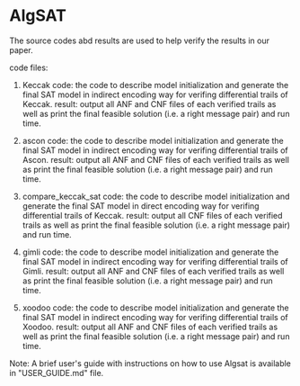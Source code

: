 # AlgSAT
The  source codes abd results are used to help verify the results in our paper.


code files:
1. Keccak
code: the code to describe model initialization and generate the final SAT model in indirect encoding way for verifing differential trails of Keccak.
result: output all ANF and CNF files of each verified trails as well as print the final feasible solution (i.e. a right message pair) and run time.

2. ascon
code: the code to describe model initialization and generate the final SAT model in indirect encoding way for verifing differential trails of Ascon.
result: output all ANF and CNF files of each verified trails as well as print the final feasible solution (i.e. a right message pair) and run time.

3. compare_keccak_sat
code: the code to describe model initialization and generate the final SAT model in direct encoding way for verifing differential trails of Keccak.
result: output all CNF files of each verified trails as well as print the final feasible solution (i.e. a right message pair) and run time.

4. gimli
code: the code to describe model initialization and generate the final SAT model in indirect encoding way for verifing differential trails of Gimli.
result: output all ANF and CNF files of each verified trails as well as print the final feasible solution (i.e. a right message pair) and run time.

5. xoodoo
code: the code to describe model initialization and generate the final SAT model in indirect encoding way for verifing differential trails of Xoodoo.
result: output all ANF and CNF files of each verified trails as well as print the final feasible solution (i.e. a right message pair) and run time.

Note: A brief user's guide with instructions on how to use Algsat is available in "USER_GUIDE.md" file.

